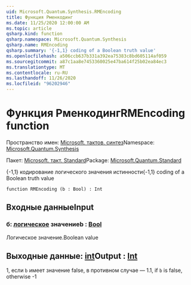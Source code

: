 ```yaml
---
uid: Microsoft.Quantum.Synthesis.RMEncoding
title: Функция Рменкодинг
ms.date: 11/25/2020 12:00:00 AM
ms.topic: article
qsharp.kind: function
qsharp.namespace: Microsoft.Quantum.Synthesis
qsharp.name: RMEncoding
qsharp.summary: '{-1,1} coding of a Boolean truth value'
ms.openlocfilehash: a506ccb637b331a392ea75383c8bd605114af059
ms.sourcegitcommit: a87c1aa8e7453360025e47ba614f25b02ea84ec3
ms.translationtype: MT
ms.contentlocale: ru-RU
ms.lasthandoff: 11/26/2020
ms.locfileid: "96202946"
---
```

# <a name="rmencoding-function"></a><span data-ttu-id="7d97b-102">Функция Рменкодинг</span><span class="sxs-lookup"><span data-stu-id="7d97b-102">RMEncoding function</span></span>

<span data-ttu-id="7d97b-103">Пространство имен: [Microsoft. тактов. синтез](xref:Microsoft.Quantum.Synthesis)</span><span class="sxs-lookup"><span data-stu-id="7d97b-103">Namespace: [Microsoft.Quantum.Synthesis](xref:Microsoft.Quantum.Synthesis)</span></span>

<span data-ttu-id="7d97b-104">Пакет: [Microsoft. такт. Standard](https://nuget.org/packages/Microsoft.Quantum.Standard)</span><span class="sxs-lookup"><span data-stu-id="7d97b-104">Package: [Microsoft.Quantum.Standard](https://nuget.org/packages/Microsoft.Quantum.Standard)</span></span>


<span data-ttu-id="7d97b-105">{-1,1} кодирование логического значения истинности</span><span class="sxs-lookup"><span data-stu-id="7d97b-105">{-1,1} coding of a Boolean truth value</span></span>

```qsharp
function RMEncoding (b : Bool) : Int
```


## <a name="input"></a><span data-ttu-id="7d97b-106">Входные данные</span><span class="sxs-lookup"><span data-stu-id="7d97b-106">Input</span></span>

### <a name="b--bool"></a><span data-ttu-id="7d97b-107">б: [логическое](xref:microsoft.quantum.lang-ref.bool) значение</span><span class="sxs-lookup"><span data-stu-id="7d97b-107">b : [Bool](xref:microsoft.quantum.lang-ref.bool)</span></span>

<span data-ttu-id="7d97b-108">Логическое значение.</span><span class="sxs-lookup"><span data-stu-id="7d97b-108">Boolean value</span></span>



## <a name="output--int"></a><span data-ttu-id="7d97b-109">Выходные данные: [int](xref:microsoft.quantum.lang-ref.int)</span><span class="sxs-lookup"><span data-stu-id="7d97b-109">Output : [Int](xref:microsoft.quantum.lang-ref.int)</span></span>

<span data-ttu-id="7d97b-110">1, если `b` имеет значение false, в противном случае — 1.</span><span class="sxs-lookup"><span data-stu-id="7d97b-110">1, if `b` is false, otherwise -1</span></span>